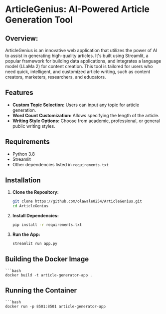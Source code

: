 # ArticleGenius: AI-Powered Article Generation Tool

## Overview:
ArticleGenius is an innovative web application that utilizes the power of AI to assist in generating high-quality articles. It's built using Streamlit, a popular framework for building data applications, and integrates a language model (LLaMa 2) for content creation. This tool is tailored for users who need quick, intelligent, and customized article writing, such as content creators, marketers, researchers, and educators.

## Features
- **Custom Topic Selection:** Users can input any topic for article generation.
- **Word Count Customization:** Allows specifying the length of the article.
- **Writing Style Options:** Choose from academic, professional, or general public writing styles.

## Requirements
- Python 3.8
- Streamlit
- Other dependencies listed in `requirements.txt`

## Installation
1. **Clone the Repository:**
   ```bash
   git clone https://github.com/olawale0254/ArticleGenius.git
   cd ArticleGenius
2. **Install Dependencies:**
    ```bash
    pip install -r requirements.txt
3. **Run the App:**
    ```bash
    streamlit run app.py
## Building the Docker Image
    ```bash
    docker build -t article-generator-app .

## Running the Container
    ```bash
    docker run -p 8501:8501 article-generator-app



